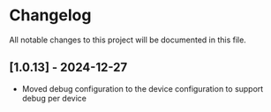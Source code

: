 # Changelog

All notable changes to this project will be documented in this file.

## [1.0.13] - 2024-12-27
- Moved debug configuration to the device configuration to support debug per device
